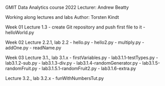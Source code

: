 
GMIT Data Analytics course 2022
Lecturer: Andrew Beatty

Working along lectures and labs
Author: Torsten Kindt


Week 01
Lecture 1.3
    - create Git repository and push first file to it
    - helloWorld.py
 
Week 02
Lecture 2.2.1, lab 2.2
    - hello.py
    - hello2.py
    - multiply.py
    - addOne.py
    - readName.py

Week 03
Lecture 3.1., lab 3.1.x
    - firstVariables.py
    - lab3.1.1-testTypes.py
    - lab3.1.2-sub.py
    - lab3.1.3-div.py
    - lab3.1.4-randomGenerator.py
    - lab3.1.5-randomFruit.py
    - lab3.1.5.1-randomFruit2.py
    - lab3.1.6-extra.py

Lecture 3.2., lab 3.2.x
    - funWithNumbersTut.py


